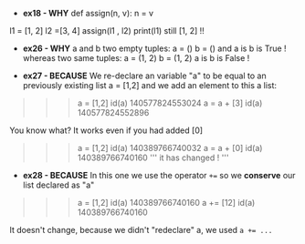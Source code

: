 - **ex18 - WHY**
def assign(n, v):
	n = v

l1 = [1, 2]
l2 =[3, 4]
assign(l1 , l2)
print(l1)
still [1, 2] !!

- **ex26 - WHY**
a and b two empty tuples:
a = ()
b = ()
and a is b is True ! whereas two same tuples:
a = (1, 2)
b = (1, 2)
a is b is False !

- **ex27 - BECAUSE**
We re-declare an variable "a" to be equal
to an previously existing list a = [1,2] and we add
 an element to this a list:
>>> a = [1,2]
>>> id(a)
140577824553024
>>> a = a + [3]
>>> id(a)
140577824552896

You know what? It works even if you had added [0]
>>> a = [1,2]
>>> id(a)
140389766740032
>>> a = a + [0]
>>> id(a)
140389766740160
''' it has changed ! '''

- **ex28 - BECAUSE**
In this one we use the operator ``+=`` so we **conserve**
our list declared as "a"
>>> a = [1,2]
>>> id(a)
140389766740160
>>> a += [12]
>>> id(a)
140389766740160
>>> 
It doesn't change, because we didn't "redeclare" a, we used ``a += ...``
